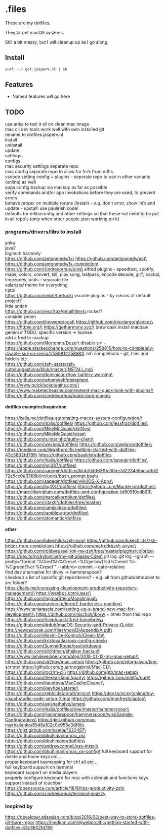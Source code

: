 # .files

These are my dotfiles.

They target macOS systems.

Still a bit messy, but I will cleanup up as I go along.

## Install
```bash
curl -Ls get.jasperv.nl | sh
```

## Features
- Named features will go here

## TODO
use anka to test it all on clean mac image\
mac cli dev tools work well with own installed git\
rename to dotfiles.jasperv.nl\
install\
uninstall\
update\
settings\
configs\
mac security settings separate repo\
mac config separate repo to allow for fork from mths\
vscode setting config + plugins - seperate repo to use in other variants (online) as well\
apps config backup via mackup as far as possible\
verify commands and/or app invokations before they are used, to prevent errors\
behave proper on multiple reruns (install) - e.g. don't error, show info and update - upstall! use paulirish code!\
defaults for editorconfig and other settings so that these not need to be put in all repo's (only when other people start working on it)

### programs/drivers/libs to install
anka\
java?\
logitech harmony\
https://github.com/antonmedv/fx\
https://github.com/antonmedv/eat\
https://github.com/antonmedv/fx-completion\
https://github.com/sindresorhus/pure\
alfred plugins - speedtest, spotify, maps, colors, convert, kill, play song, lastpass, encode decode, git?, packal, timezones, units - separate file\
solarized theme for everything\
tiptoi\
https://github.com/nvbn/thefuck\
vscode plugins - by means of default project?\
little snitch\
https://github.com/jessfraz/gmailfilters\
rocket?\
consider pnpm\
https://github.com/jingweno/ccat\
https://github.com/nicolargo/glances\
https://httpie.org/\
https://getharmony.xyz/\
brew cask install macpaw gemini # TODO: specific version -> license\
add alfred to mackup\
https://github.com/Mortennn/Dozer\
disable siri - https://apple.stackexchange.com/questions/258816/how-to-completely-disable-siri-on-sierra/258981#258981\
zsh completions - git, files and folders etc...\
https://github.com/zsh-users/zsh-autosuggestions/blob/master/INSTALL.md\
https://github.com/dominictarr/low-battery-warning\
https://github.com/whomwah/qlstephen\
https://www.quicklookplugins.com/\
https://www.maketecheasier.com/extend-mac-quick-look-with-plugins/\
https://github.com/sindresorhus/quick-look-plugins

#### dotfiles examples/inspiration
https://kalis.me/dotfiles-automating-macos-system-configuration/\
https://github.com/rkalis/dotfiles\
https://github.com/jessfraz/dotfiles\
https://github.com/MikeMcQuaid/dotfiles\
https://github.com/MikeMcQuaid/strap\
https://github.com/ruimarinho/authy-client\
https://github.com/wesbos/dotfiles\
https://github.com/webpro/dotfiles\
https://medium.com/@webprolific/getting-started-with-dotfiles-43c3602fd789\
https://github.com/paulirish/dotfiles
https://github.com/rkalis/dotfiles\
https://github.com/sapegin/dotfiles\
https://github.com/hql287/dotfiles\
https://github.com/sapegin/dotfiles/blob/dd063f9c30de7d2234e8accdb5272a5cc0a3388b/includes/bash_prompt.bash\
https://github.com/sapegin/dotfiles/wiki/OS-X-Apps\
https://github.com/hql287/dotfiles\
https://github.com/Murderlon/dotfiles\
https://marcelkornblum.com/dotfiles-and-configuration-bf60510cdb93\
https://github.com/marcelkornblum/dotfiles\
https://github.com/sitaktif/dotfiles/tree/master\
https://github.com/camjackson/dotfiles\
https://github.com/rambleraptor/dotfiles\
https://github.com/atomantic/dotfiles

#### other
https://github.com/lukechilds/zsh-nvm\
https://github.com/lukechilds/zsh-better-npm-completion\
https://github.com/mafredri/zsh-async\
https://github.com/robbyrussell/oh-my-zsh/tree/master/plugins/colorize\
https://dev.to/nickytonline/my-git-aliases-5dea\
git log: git log --graph --pretty=\"format:'%Cred%h%Creset -%C(yellow)%d%Creset %s %Cgreen(%cr %Creset'\" --abbrev-commit --date=relative\
find dev alternative for divvy -> hammerspoon?\
checkout a list of specific git repositories? - e.g. all from github/bitbucket to src folder?\
https://kalis.me/increasing-development-productivity-repository-management/\
https://wesbos.com/uses/\
https://github.com/IngmarStein/Monolingual\
https://github.com/jaredculp/iterm2-borderless-padding\
https://www.taniarascia.com/setting-up-a-brand-new-mac-for-development/\
https://github.com/mischah/ibrew + other from this repo\
https://github.com/fniephaus/alfred-homebrew\
https://github.com/drduh/macOS-Security-and-Privacy-Guide\
http://newosxbook.com/files/moxii3/AppendixA.pdf\
https://github.com/Kevin-De-Koninck/Clean-Me\
https://github.com/kristovatlas/osx-config-check\
https://github.com/SummitRoute/osxlockdown\
https://github.com/alichtman/shallow-backup\
https://www.iamdeveloper.com/blog/2018-01-12-my-mac-setup/\
https://github.com/sb2nov/mac-setup\
https://github.com/vitorgalvao/tiny-scripts\
https://github.com/guarinogabriel/Mac-CLI\
https://github.com/rgcr/m-cli\
https://github.com/ptb/mac-setup\
https://github.com/therealklanni/purity\
https://github.com/intelfx/pure\
https://github.com/kaunteya/MacCacheCleaner\
https://github.com/joeyhoer/starter\
https://github.com/sebhildebrandt/mmon\
https://dev.to/nickytonline/my-visual-studio-code-setup-2ima\
https://github.com/monfresh/laptop\
https://github.com/anishathalye/lumen\
https://github.com/rkalis/dotfiles/tree/master/hammerspoon\
https://github.com/Hammerspoon/hammerspoon/wiki/Sample-Configurations\
https://gist.github.com/max-mykhailenko/6548a102c0e955e3df8b\
https://gist.github.com/saetia/1623487\
https://github.com/bkuhlmann/mac_os\
https://github.com/bkuhlmann/dotfiles\
https://github.com/andrewconnell/osx-install\
https://github.com/bkuhlmann/mac_os-config\
full keyboard support for delete and home keys etc...\
proper keyboard keymapping for ctrl alt etc...\
full keyboard support on terminal\
keyboard support on media players\
properly configure keyboard for mac with colemak and functions keys support instead of touchbar\
https://opensource.com/article/18/9/tips-productivity-zsh\
https://github.com/sindresorhus/terminal-snazzy

### Inspired by
https://developer.atlassian.com/blog/2016/02/best-way-to-store-dotfiles-git-bare-repo/
https://medium.com/@webprolific/getting-started-with-dotfiles-43c3602fd789
